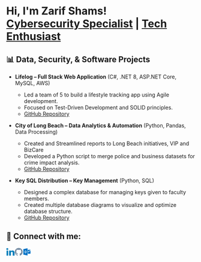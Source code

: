 # Hi, I'm Zarif Shams!<br>[Cybersecurity Specialist](https://github.com/ZarifShams) | [Tech Enthusiast](https://www.linkedin.com/in/zarifshams/)

## 📊 Data, Security, & Software Projects

- **Lifelog – Full Stack Web Application** (C#, .NET 8, ASP.NET Core, MySQL, AWS)
  - Led a team of 5 to build a lifestyle tracking app using Agile development.
  - Focused on Test-Driven Development and SOLID principles.
  - [GitHub Repository](https://github.com/Peace491/Life-Log)

- **City of Long Beach – Data Analytics & Automation** (Python, Pandas, Data Processing)
  - Created and Streamlined reports to Long Beach initiatives, VIP and BizCare
  - Developed a Python script to merge police and business datasets for crime impact analysis.
  - [GitHub Repository](https://github.com/Zarifzz/CLB_PD_BL_Datamatching)


- **Key SQL Distribution – Key Management** (Python, SQL)
  - Designed a complex database for managing keys given to faculty members.
  - Created multiple database diagrams to visualize and optimize database structure.
  - [GitHub Repository](https://github.com/PhongCao1407/KeyHook)



## 🤳 Connect with me:

[<img align="left" alt="Zarif Shams | LinkedIn" width="22px" src="svgs/linkedin.svg" />][linkedin]
[<img align="left" alt="Zarif Shams | GitHub" width="22px" src="svgs/github.svg" />][github]
[<img align="left" alt="Zarif Shams | Email" width="22px" src="svgs/outlook.svg" />][email]

[linkedin]: https://www.linkedin.com/in/zarifshams/
[github]: https://github.com/ZarifShams
[email]: mailto:zarifshams@outlook.com
